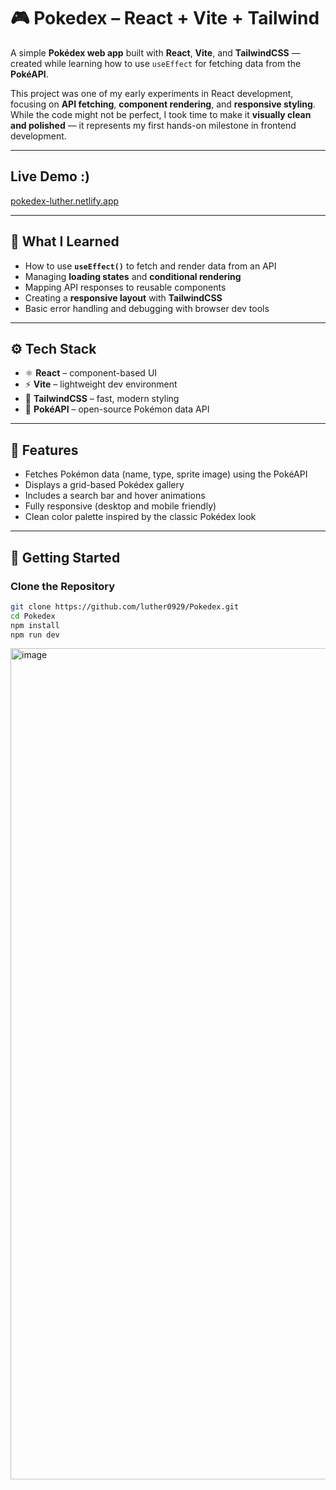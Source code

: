 # 🎮 Pokedex – React + Vite + Tailwind

A simple **Pokédex web app** built with **React**, **Vite**, and **TailwindCSS** — created while learning how to use `useEffect` for fetching data from the **PokéAPI**.

This project was one of my early experiments in React development, focusing on **API fetching**, **component rendering**, and **responsive styling**.  
While the code might not be perfect, I took time to make it **visually clean and polished** — it represents my first hands-on milestone in frontend development.

---

## Live Demo :)
[pokedex-luther.netlify.app](https://pokedex-luther.netlify.app)


---

## 🧠 What I Learned
- How to use **`useEffect()`** to fetch and render data from an API
- Managing **loading states** and **conditional rendering**
- Mapping API responses to reusable components
- Creating a **responsive layout** with **TailwindCSS**
- Basic error handling and debugging with browser dev tools

---

## ⚙️ Tech Stack
- ⚛️ **React** – component-based UI
- ⚡ **Vite** – lightweight dev environment
- 💅 **TailwindCSS** – fast, modern styling
- 🎯 **PokéAPI** – open-source Pokémon data API

---

## 🧩 Features
- Fetches Pokémon data (name, type, sprite image) using the PokéAPI  
- Displays a grid-based Pokédex gallery  
- Includes a search bar and hover animations  
- Fully responsive (desktop and mobile friendly)  
- Clean color palette inspired by the classic Pokédex look  

---

## 🚀 Getting Started

### Clone the Repository
```bash
git clone https://github.com/luther0929/Pokedex.git
cd Pokedex
npm install
npm run dev
```
<img width="2444" height="1330" alt="image" src="https://github.com/user-attachments/assets/55c7341d-c0df-45b9-9565-604cbb3fb6c5" />

